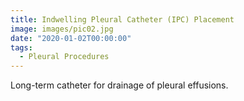 ```yaml
---
title: Indwelling Pleural Catheter (IPC) Placement
image: images/pic02.jpg
date: "2020-01-02T00:00:00"
tags:
  - Pleural Procedures
---
```

Long-term catheter for drainage of pleural effusions.
